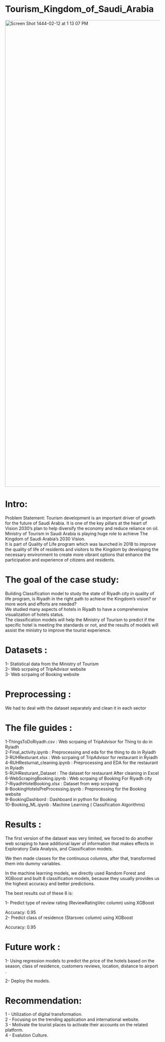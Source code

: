 # Tourism_Kingdom_of_Saudi_Arabia
<img width="1512" alt="Screen Shot 1444-02-12 at 1 13 07 PM" src="https://user-images.githubusercontent.com/94755943/189503586-5d19cc99-a07d-4528-8aef-5b9ac904a7d4.png">


# Intro:
Problem Statement: Tourism development is an important driver of growth for the future of Saudi Arabia. It is one of the key pillars at the heart of Vision 2030’s plan to help diversify the economy and reduce reliance on oil. Ministry of Tourism in Saudi Arabia is playing huge role to achieve The Kingdom of Saudi Arabia’s 2030 Vision.<br />
It is part of Quality of Life program which was launched in 2018 to improve the quality of life of residents and visitors to the Kingdom by developing the necessary environment to create more vibrant options that enhance the participation and experience of citizens and residents.


# The goal of the case study:
Building Classification model to study the state of Riyadh city in quality of life program, is Riyadh in the right path to achieve the Kingdom’s vision? or more work and efforts are needed?<br />
We studied many aspects of hotels in Riyadh to have a comprehensive visualization of hotels status. <br /> The classification models will help the Ministry of Tourism to predict if the specific hotel is meeting the standards or not, and the results of models will assist the ministry to improve the tourist experience.


# Datasets :

1- Statistical data from the Ministry of Tourism <br />
2- Web scrpaing of TripAdvisor website <br />
3- Web scrpaing of Booking website

# Preprocessing :
We had to deal with the dataset separately and clean it in each sector 

# The file guides :
1-ThingsToDoRiyadh.csv : Web scrpaing of TripAdvisor for Thing to do in Ryiadh <br />
2-Final_activity.ipynb : Preprocessing and eda for the thing to do in Ryiadh <br />
3-RUHResturant.xlsx :  Web scrpaing of TripAdvisor for restaurant in Ryiadh <br />
4-RUHResturnat_cleaning.ipynb : Preprocessing and EDA for the restaurant in Ryiadh <br />
5-RUHResturant_Dataset : The dataset for restaurant After cleaning in Excel <br />
6-WebScrapingBooking.ipynb : Web scrpaing of Booking For Riyadh city <br /> 
7-RiyadhHotelBooking.xlsx : Dataset from wep scrpaing <br />
8-BookingHotelsPreProcessing.ipynb :  Preprocessing for the Booking website <br />
9-BookingDashbord : Dashboard in python for Booking  <br />
10-Booking_ML.ipynb : Machine Learning ( Classification Algorithms) <br />


# Results :
The first version of the dataset was very limited, we forced to do another web scraping to have additional layer of information that makes effects in Exploratory Data Analysis, and Classification models.

We then made classes for the continuous columns, after that, transformed them into dummy variables.

In the machine learning models, we directly used Random Forest and XGBoost and built 8 classification models, because they usually provides us the highest accuracy and better predictions.

The best results out of these 8 is:<br />

1- Predict type of review rating (ReviewRatingVec column) using XGBoost<br />

Accuracy: 0.95 <br />
2- Predict class of residence (Starsvec column) using XGBoost <br />

Accuracy: 0.95 <br />
# Future work :

1- Using regression models to predict the price of the hotels based on the season, class of residence, customers reviews, location, distance to airport . <br />

2- Deploy the models. <br />


# Recommendation:
1 - Utilization of digital transformation. <br />
2 - Focusing on the trending application and international website. <br />
3 - Motivate the tourist places to activate their accounts on the related platform. <br />
4 - Evalution Culture. <br />

